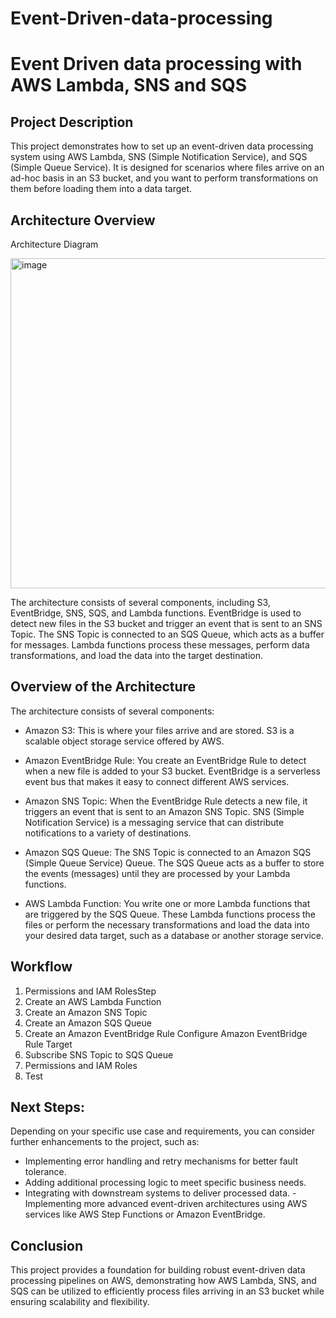 # Event-Driven-data-processing

# Event Driven data processing with AWS Lambda, SNS and SQS

## Project Description
This project demonstrates how to set up an event-driven data processing system using AWS Lambda, SNS (Simple Notification Service), and SQS (Simple Queue Service). 
It is designed for scenarios where files arrive on an ad-hoc basis in an S3 bucket, and you want to perform transformations on them before loading them into a data target.

## Architecture Overview
Architecture Diagram

<img width="528" alt="image" src="https://github.com/salmah52/Event-Driven-data-processing-/assets/44398948/104b8579-7c6c-4515-9b6f-2c567d9b09e1">


The architecture consists of several components, including S3, EventBridge, SNS, SQS, and Lambda functions. EventBridge is used to detect new files in the S3 bucket and trigger an event that is sent to an SNS Topic. The SNS Topic is connected to an SQS Queue, which acts as a buffer for messages. Lambda functions process these messages, perform data transformations, and load the data into the target destination.

## Overview of the Architecture
The architecture consists of several components:

- Amazon S3: This is where your files arrive and are stored. S3 is a scalable object storage service offered by AWS.

- Amazon EventBridge Rule: You create an EventBridge Rule to detect when a new file is added to your S3 bucket. EventBridge is a serverless event bus that makes it easy to connect different AWS services.

- Amazon SNS Topic: When the EventBridge Rule detects a new file, it triggers an event that is sent to an Amazon SNS Topic. SNS (Simple Notification Service) is a messaging service that can distribute notifications to a variety of destinations.

- Amazon SQS Queue: The SNS Topic is connected to an Amazon SQS (Simple Queue Service) Queue. The SQS Queue acts as a buffer to store the events (messages) until they are processed by your Lambda functions.

- AWS Lambda Function: You write one or more Lambda functions that are triggered by the SQS Queue. These Lambda functions process the files or perform the necessary transformations and load the data into your desired data target, such as a database or another storage service.

  

## Workflow

1. Permissions and IAM RolesStep
2. Create an AWS Lambda Function
3.  Create an Amazon SNS Topic
4.  Create an Amazon SQS Queue
5.  Create an Amazon EventBridge Rule Configure Amazon EventBridge Rule Target
6.   Subscribe SNS Topic to SQS Queue
7.   Permissions and IAM Roles
8.   Test

## Next Steps:
Depending on your specific use case and requirements, you can consider further enhancements to the project, such as:

- Implementing error handling and retry mechanisms for better fault tolerance.
- Adding additional processing logic to meet specific business needs.
- Integrating with downstream systems to deliver processed data.
-Implementing more advanced event-driven architectures using AWS services like AWS Step Functions or Amazon EventBridge.

## Conclusion
This project provides a foundation for building robust event-driven data processing pipelines on AWS, demonstrating how AWS Lambda, SNS, and SQS can be utilized to efficiently process files arriving in an S3 bucket while ensuring scalability and flexibility.

